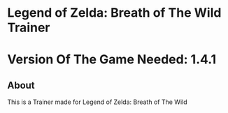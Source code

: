 # Legend of Zelda: Breath of The Wild Trainer

# Version Of The Game Needed: 1.4.1

## About

This is a Trainer made for Legend of Zelda: Breath of The Wild
